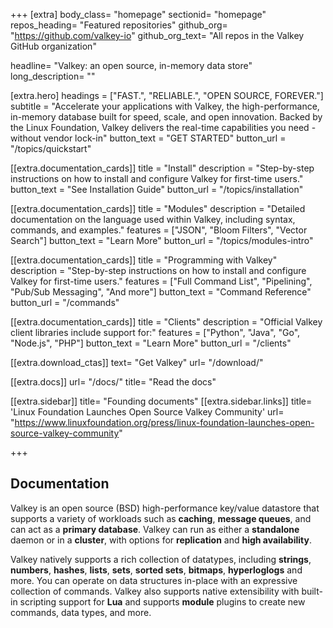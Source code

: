 +++
[extra]
body_class=  "homepage"
sectionid= "homepage"
repos_heading= "Featured repositories"
github_org= "https://github.com/valkey-io"
github_org_text= "All repos in the Valkey GitHub organization"

headline= "Valkey: an open source, in-memory data store"
long_description= ""

[extra.hero]
headings = ["FAST.", "RELIABLE.", "OPEN SOURCE, FOREVER."]
subtitle = "Accelerate your applications with Valkey, the high-performance, in-memory database built for speed, scale, and open innovation. Backed by the Linux Foundation, Valkey delivers the real-time capabilities you need - without vendor lock-in"
button_text = "GET STARTED"
button_url = "/topics/quickstart"

[[extra.documentation_cards]]
title = "Install"
description = "Step-by-step instructions on how to install and configure Valkey for first-time users."
button_text = "See Installation Guide"
button_url = "/topics/installation"

[[extra.documentation_cards]]
title = "Modules"
description = "Detailed documentation on the language used within Valkey, including syntax, commands, and examples."
features = ["JSON", "Bloom Filters", "Vector Search"]
button_text = "Learn More"
button_url = "/topics/modules-intro"

[[extra.documentation_cards]]
title = "Programming with Valkey"
description = "Step-by-step instructions on how to install and configure Valkey for first-time users."
features = ["Full Command List", "Pipelining", "Pub/Sub Messaging", "And more"]
button_text = "Command Reference"
button_url = "/commands"

[[extra.documentation_cards]]
title = "Clients"
description = "Official Valkey client libraries include support for:"
features = ["Python", "Java", "Go", "Node.js", "PHP"]
button_text = "Learn More"
button_url = "/clients"

[[extra.download_ctas]]
text= "Get Valkey"
url=  "/download/"

[[extra.docs]]
url= "/docs/"
title= "Read the docs"

[[extra.sidebar]]
title= "Founding documents"
[[extra.sidebar.links]]
title= 'Linux Foundation Launches Open Source Valkey Community'
url= "https://www.linuxfoundation.org/press/linux-foundation-launches-open-source-valkey-community"

+++

## Documentation

Valkey is an open source (BSD) high-performance key/value datastore that supports a variety of workloads such as **caching**, **message queues**, and can act as a **primary database**.
Valkey can run as either a **standalone** daemon or in a **cluster**, with options for **replication** and **high availability**.

Valkey natively supports a rich collection of datatypes, including **strings**, **numbers**, **hashes**, **lists**, **sets**, **sorted sets**, **bitmaps**, **hyperloglogs** and more.
You can operate on data structures in-place with an expressive collection of commands.
Valkey also supports native extensibility with built-in scripting support for **Lua** and supports **module** plugins to create new commands, data types, and more.
